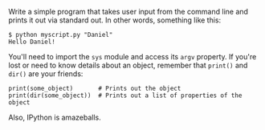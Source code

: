 Write a simple program that takes user input from the command line and prints
it out via standard out.  In other words, something like this:

    $ python myscript.py "Daniel"
    Hello Daniel!

You'll need to import the `sys` module and access its `argv` property.  If
you're lost or need to know details about an object, remember that `print()`
and `dir()` are your friends:

    print(some_object)       # Prints out the object
    print(dir(some_object))  # Prints out a list of properties of the object

Also, IPython is amazeballs.
